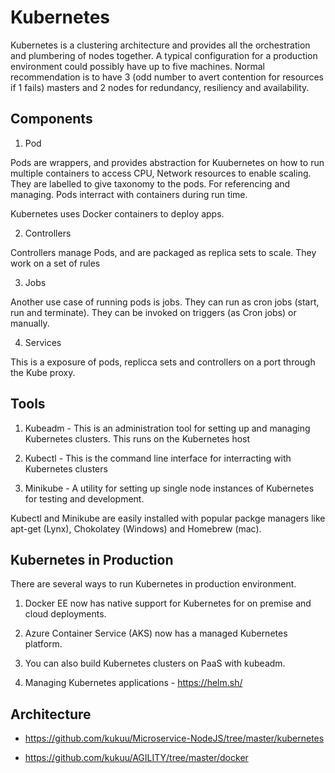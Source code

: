 # Kubernetes

Kubernetes is a clustering architecture and provides all the orchestration and plumbering of nodes together. A typical configuration for a production environment could possibly have up to five machines.
Normal recommendation is to have 3 (odd number to avert contention for resources if 1 fails) masters and 2 nodes for redundancy, resiliency and availability.

## Components

1. Pod 

Pods are wrappers, and provides abstraction for Kuubernetes on how to run  multiple containers to access CPU, Network resources to enable scaling. 
They are labelled to give  taxonomy to the pods. For referencing and managing. Pods interract with containers during run time.

Kubernetes uses Docker containers to deploy apps.

2. Controllers

Controllers manage Pods, and are packaged as replica sets to scale. They work on a set of rules

3. Jobs

Another use case of running pods is jobs. They can run as cron jobs (start, run and terminate). They can be invoked on triggers (as Cron jobs) or manually.

4. Services

This is a exposure of pods, replicca sets and controllers on a port through the Kube proxy.


## Tools 

1. Kubeadm  - This is an administration tool for setting up and managing Kubernetes clusters. This runs on the Kubernetes host

2. Kubectl - This is the command line interface for interracting with Kubernetes clusters

3. Minikube - A utility for setting up single node instances of Kubernetes for testing and development.


Kubectl and Minikube are easily installed with popular packge managers like apt-get (Lynx), Chokolatey (Windows) and Homebrew (mac). 


## Kubernetes in Production 

There are several ways to run Kubernetes in production environment.

1. Docker EE now has native support for Kubernetes for on premise and cloud deployments.

2. Azure Container Service (AKS) now has a managed Kubernetes platform.

3. You can also build  Kubernetes clusters on PaaS with kubeadm.

4. Managing Kubernetes applications - https://helm.sh/

## Architecture 

- https://github.com/kukuu/Microservice-NodeJS/tree/master/kubernetes 

- https://github.com/kukuu/AGILITY/tree/master/docker
